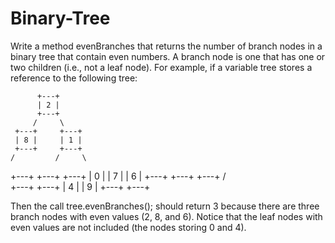 # Binary-Tree
Write a method evenBranches that returns the number of branch nodes in a binary tree that contain even numbers. 
A branch node is one that has one or two children (i.e., not a leaf node). For example, if a variable tree stores a 
reference to the following tree:

          +---+
          | 2 |
          +---+
         /     \
     +---+     +---+
     | 8 |     | 1 |
     +---+     +---+
    /         /     \
+---+     +---+     +---+
| 0 |     | 7 |     | 6 |
+---+     +---+     +---+
         /               \
     +---+               +---+
     | 4 |               | 9 |
     +---+               +---+

Then the call tree.evenBranches(); should return 3 because there are three branch nodes with even values
(2, 8, and 6). Notice that the leaf nodes with even values are not included (the nodes storing 0 and 4).
